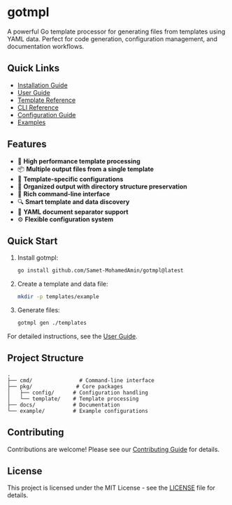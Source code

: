 # gotmpl

A powerful Go template processor for generating files from templates using YAML data. Perfect for code generation, configuration management, and documentation workflows.

## Quick Links

- [Installation Guide](docs/installation.md)
- [User Guide](docs/user-guide.md)
- [Template Reference](docs/template-reference.md)
- [CLI Reference](docs/cli-reference.md)
- [Configuration Guide](docs/configuration.md)
- [Examples](docs/examples.md)

## Features

- 🚀 **High performance template processing**
- 📦 **Multiple output files from a single template**
- 🧩 **Template-specific configurations**
- 📂 **Organized output with directory structure preservation**
- 🧰 **Rich command-line interface**
- 🔍 **Smart template and data discovery**
- 🔄 **YAML document separator support**
- ⚙️ **Flexible configuration system**

## Quick Start

1. Install gotmpl:
   ```bash
   go install github.com/Samet-MohamedAmin/gotmpl@latest
   ```

2. Create a template and data file:
   ```bash
   mkdir -p templates/example
   ```

3. Generate files:
   ```bash
   gotmpl gen ./templates
   ```

For detailed instructions, see the [User Guide](docs/user-guide.md).

## Project Structure

```
.
├── cmd/               # Command-line interface
├── pkg/              # Core packages
│   ├── config/      # Configuration handling
│   └── template/    # Template processing
├── docs/            # Documentation
└── example/         # Example configurations
```

## Contributing

Contributions are welcome! Please see our [Contributing Guide](docs/contributing.md) for details.

## License

This project is licensed under the MIT License - see the [LICENSE](LICENSE) file for details.

